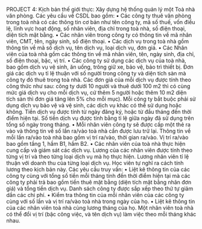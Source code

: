 PROJECT 4:
Kịch bản thế giới thực: Xây dựng hệ thống quản lý một Toà nhà văn phòng.
Các yêu cầu về CSDL bao gồm:
•	Các công ty thuê văn phòng trong toà nhà có các thông tin cơ bản như tên công ty, mã số thuế, vốn điều lệ, lĩnh vực hoạt động, số nhân viên, địa chỉ trong toà nhà, số điện thoại, diện tích mặt bằng. 
•	Các nhân viên trong công ty có thông tin về mã nhân viên, CMT, tên, ngày sinh, số điện thoại. 
•	Các dịch vụ trong toà nhà gồm thông tin về mã số dịch vụ, tên dịch vụ, loại dịch vụ, đơn giá. 
•	Các Nhân viên của toà nhà gồm các thông tin về mã nhân viên, tên, ngày sinh, địa chỉ, số điện thoại, bậc, vị trí.
•	Các công ty sử dụng các dịch vụ của toà nhà, bao gồm dịch vụ vệ sinh, ăn uống, trông giữ xe, bảo vệ, bảo trì thiết bị. Đơn giá các dịch vụ tỉ lệ thuận với số người trong công ty và diện tích sàn mà công ty đó thuê trong toà nhà. Các đơn giá của mỗi dịch vụ được tính theo công thức như sau: công ty dưới 10 người và thuê dưới 100 m2 thì có cùng mức giá dịch vụ cho mỗi dịch vụ, cứ thêm 5 người hoặc thêm 10 m2 diện tích sàn thì đơn giá tăng lên 5% cho mỗi mục). Mỗi công ty bắt buộc phải sử dụng dịch vụ bảo vệ và vệ sinh, các dịch vụ khác có thể sử dụng hoặc không. Tiền dịch vụ được tính từ ngày đăng ký, hoặc từ đầu tháng đến thời điểm hiện tại. Số tiền dịch vụ được tính bằng tỉ lệ giữa ngày đã sử dụng trên tổng số ngày trong tháng.
•	Mỗi nhân viên công ty sẽ được cấp một thẻ ra vào và thông tin về số lần ra/vào toà nhà cần được lưu trữ lại. Thông tin về mỗi lần ra/vào toà nhà bao gồm vị trí ra/vào, thời gian ra/vào. Vị trí ra/vào bao gồm tầng 1, hầm B1, hầm B2.
•	Các nhân viên của toà nhà thực hiện cung cấp và giám sát các dịch vụ. Lương của các nhân viên được tính theo từng vị trí và theo từng loại dịch vụ mà họ thực hiện. Lương nhân viên tỉ lệ thuận với doanh thu của từng loại dịch vụ. Học viên tự nghĩ ra cách tính lương theo kịch bản này.
Các yêu cầu truy vấn:
•	Liệt kê thông tin của các công ty cùng với tổng số tiền mỗi tháng tính đến thời điểm hiện tại mà các công ty phải trả bao gồm tiền thuê mặt bằng (diện tích mặt bằng nhân đơn giá) và tổng tiền dịch vụ. Danh sách công ty được sắp xếp theo thứ tự giảm dần các chi phí.
•	Kiểm tra thông tin của mỗi nhân viên của các công ty cùng với số lần và vị trí ra/vào toà nhà trong ngày của họ.
•	Liệt kê thông tin của các nhân viên toà nhà cùng lương tháng của họ. Một nhân viên toà nhà có thể đổi vị trí (bậc công việc, và tên dịch vụ) làm việc theo mỗi tháng khác nhau.
